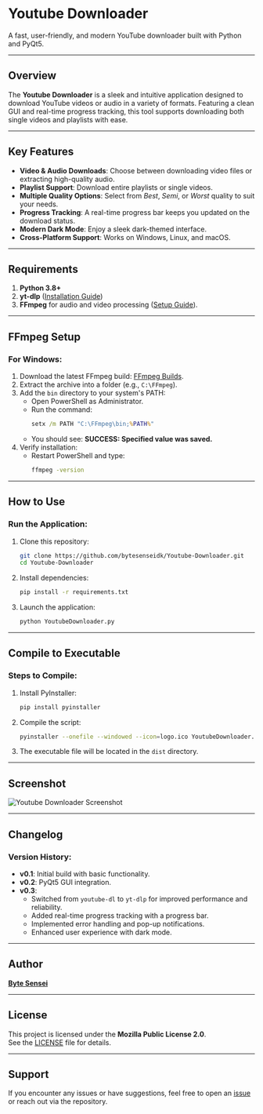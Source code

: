 
# **Youtube Downloader**  
A fast, user-friendly, and modern YouTube downloader built with Python and PyQt5.

---

## **Overview**
The **Youtube Downloader** is a sleek and intuitive application designed to download YouTube videos or audio in a variety of formats. Featuring a clean GUI and real-time progress tracking, this tool supports downloading both single videos and playlists with ease.

---

## **Key Features**
- **Video & Audio Downloads**: Choose between downloading video files or extracting high-quality audio.  
- **Playlist Support**: Download entire playlists or single videos.  
- **Multiple Quality Options**: Select from *Best*, *Semi*, or *Worst* quality to suit your needs.  
- **Progress Tracking**: A real-time progress bar keeps you updated on the download status.  
- **Modern Dark Mode**: Enjoy a sleek dark-themed interface.  
- **Cross-Platform Support**: Works on Windows, Linux, and macOS.  

---

## **Requirements**
1. **Python 3.8+**  
2. **yt-dlp** ([Installation Guide](https://github.com/yt-dlp/yt-dlp))  
3. **FFmpeg** for audio and video processing ([Setup Guide](#ffmpeg-setup)).  

---

## **FFmpeg Setup**

### **For Windows**:
1. Download the latest FFmpeg build: [FFmpeg Builds](https://www.gyan.dev/ffmpeg/builds/ffmpeg-git-full.7z).  
2. Extract the archive into a folder (e.g., `C:\FFmpeg`).  
3. Add the `bin` directory to your system's PATH:  
   - Open PowerShell as Administrator.  
   - Run the command:  
     ```cmd
     setx /m PATH "C:\FFmpeg\bin;%PATH%"
     ```
   - You should see: **SUCCESS: Specified value was saved.**  
4. Verify installation:  
   - Restart PowerShell and type:  
     ```cmd
     ffmpeg -version
     ```

---

## **How to Use**

### **Run the Application:**
1. Clone this repository:  
   ```bash
   git clone https://github.com/bytesenseidk/Youtube-Downloader.git
   cd Youtube-Downloader
   ```
2. Install dependencies:  
   ```bash
   pip install -r requirements.txt
   ```
3. Launch the application:  
   ```bash
   python YoutubeDownloader.py
   ```

---

## **Compile to Executable**

### **Steps to Compile:**
1. Install PyInstaller:  
   ```bash
   pip install pyinstaller
   ```
2. Compile the script:  
   ```bash
   pyinstaller --onefile --windowed --icon=logo.ico YoutubeDownloader.py
   ```
3. The executable file will be located in the `dist` directory.

---

## **Screenshot**
![Youtube Downloader Screenshot](https://user-images.githubusercontent.com/50791042/185397447-e67f6700-392d-4272-9898-01e73c232e97.png)

---

## **Changelog**

### **Version History**:
- **v0.1**: Initial build with basic functionality.  
- **v0.2**: PyQt5 GUI integration.  
- **v0.3**:  
  - Switched from `youtube-dl` to `yt-dlp` for improved performance and reliability.  
  - Added real-time progress tracking with a progress bar.  
  - Implemented error handling and pop-up notifications.  
  - Enhanced user experience with dark mode.  

---

## **Author**
[**Byte Sensei**](https://github.com/bytesenseidk)  

---

## **License**
This project is licensed under the **Mozilla Public License 2.0**.  
See the [LICENSE](https://github.com/bytesenseidk/Youtube-Downloader/blob/main/LICENSE) file for details.

--- 

## **Support**
If you encounter any issues or have suggestions, feel free to open an [issue](https://github.com/bytesenseidk/Youtube-Downloader/issues) or reach out via the repository.
